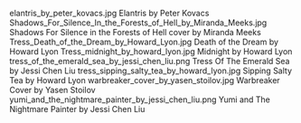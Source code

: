 elantris_by_peter_kovacs.jpg Elantris by Peter Kovacs
Shadows_For_Silence_In_the_Forests_of_Hell_by_Miranda_Meeks.jpg Shadows For Silence in the Forests of Hell cover by Miranda Meeks
Tress_Death_of_the_Dream_by_Howard_Lyon.jpg Death of the Dream by Howard Lyon
Tress_midnight_by_howard_lyon.jpg Midnight by Howard Lyon
tress_of_the_emerald_sea_by_jessi_chen_liu.png Tress Of The Emerald Sea by Jessi Chen Liu
tress_sipping_salty_tea_by_howard_lyon.jpg Sipping Salty Tea by Howard Lyon
warbreaker_cover_by_yasen_stoilov.jpg Warbreaker Cover by Yasen Stoilov
yumi_and_the_nightmare_painter_by_jessi_chen_liu.png Yumi and The Nightmare Painter by Jessi Chen Liu

